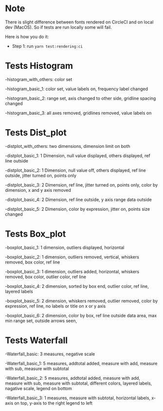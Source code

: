 # Note

There is slight difference between fonts rendered on CircleCI
and on local dev (MacOS). So if tests are run locally some will fail.

Here is how you do it:

- Step 1: run `yarn test:rendering:ci` 


# Tests Histogram

-histogram_with_others:
color set

-histogram_basic_1:
color set,
value labels on,
frequency label changed

-histogram_basic_2:
range set,
axis changed to other side,
gridline spacing changed

-histogram_basic_3:
all axes removed,
gridlines removed,
value labels on

# Tests Dist_plot

-distplot_with_others:
two dimensions,
dimension limit on both

-distplot_basic_1:
1 Dimension,
null value displayed,
others displayed,
ref line outside

-distplot_basic_2:
1 Dimension,
null value off,
others displayed,
ref line outside,
jitter turned on,
points only

-distplot_basic_3:
2 Dimension,
ref line,
jitter turned on,
points only,
color by dimension,
x and y axis removed

-distplot_basic_4:
2 Dimension,
ref line outside,
y axis range data outside

-distplot_basic_5:
2 Dimension,
color by expression,
jitter on,
points size changed



# Tests Box_plot


-boxplot_basic_1:
1 dimension,
outliers displayed,
horizontal

-boxplot_basic_2:
1 dimension,
outliers removed,
vertical,
whiskers removed,
box color,
ref line

-boxplot_basic_3:
1 dimension,
outliers added,
horizontal,
whiskers removed,
box color,
outlier color,
ref line

-boxplot_basic_4:
2 dimension,
sorted by box end,
outlier color,
ref line,
layered labels

-boxplot_basic_5:
2 dimension,
whiskers removed,
outlier removed,
color by expression,
ref line,
no labels or title on x or y axis

-boxplot_basic_6:
2 dimension,
color by box,
ref line outside data area,
max min range set,
outside arrows seen,

# Tests Waterfall


-Waterfall_basic:
3 measures,
negative scale

-Waterfall_basic_1:
5 measures,
addtotal added,
measure with add,
measure with sub,
measure with subtotal

-Waterfall_basic_2:
5 measures,
addtotal added,
measure with add,
measure with sub,
measure with subtotal,
different colors,
layered labels,
nagative scale,
legend on bottom

-Waterfall_basic_3:
1 measures,
measure with subtotal,
horizontal labels,
x-axis on top,
y-axis to the right
legend to left
